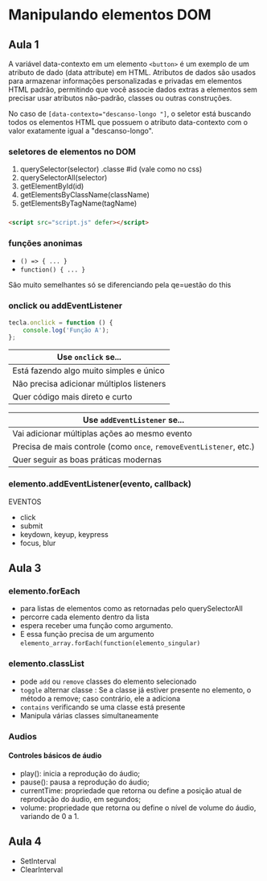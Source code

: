 # Manipulando elementos DOM

## Aula 1

A variável data-contexto em um elemento `<button>` é um exemplo de um atributo de dado (data attribute) em HTML. Atributos de dados são usados para armazenar informações personalizadas e privadas em elementos HTML padrão, permitindo que você associe dados extras a elementos sem precisar usar atributos não-padrão, classes ou outras construções.

No caso de `[data-contexto="descanso-longo "]`, o seletor está buscando todos os elementos HTML que possuem o atributo data-contexto com o valor exatamente igual a "descanso-longo".

### seletores de elementos no DOM

1. querySelector(selector) .classe #id (vale como no css)
2. querySelectorAll(selector)
3. getElementById(id)
4. getElementsByClassName(className)
5. getElementsByTagName(tagName)

###

```html
<script src="script.js" defer></script>
```

### funções anonimas

- `() => { ... }`
- `function() { ... }`

São muito semelhantes só se diferenciando pela qe=uestão do this

### onclick ou addEventListener

```js
tecla.onclick = function () {
    console.log('Função A');
};
```

| Use `onclick` se...                       |
| ----------------------------------------- |
| Está fazendo algo muito simples e único   |
| Não precisa adicionar múltiplos listeners |
| Quer código mais direto e curto           |

| Use `addEventListener` se...                                        |
| ------------------------------------------------------------------- |
| Vai adicionar múltiplas ações ao mesmo evento                       |
| Precisa de mais controle (como `once`, `removeEventListener`, etc.) |
| Quer seguir as boas práticas modernas                               |

### elemento.addEventListener(evento, callback)

EVENTOS

- click
- submit
- keydown, keyup, keypress
- focus, blur

## Aula 3

### elemento.forEach

- para listas de elementos como as retornadas pelo querySelectorAll
- percorre cada elemento dentro da lista
- espera receber uma função como argumento.
- E essa função precisa de um argumento `elemento_array.forEach(function(elemento_singular)`

### elemento.classList

- pode `add` ou `remove` classes do elemento selecionado
- `toggle` alternar classe : Se a classe já estiver presente no elemento, o método a remove; caso contrário, ele a adiciona
- `contains` verificando se uma classe está presente
- Manipula várias classes simultaneamente

### Audios

#### Controles básicos de áudio

- play(): inicia a reprodução do áudio;
- pause(): pausa a reprodução do áudio;
- currentTime: propriedade que retorna ou define a posição atual de reprodução do áudio, em segundos;
- volume: propriedade que retorna ou define o nível de volume do áudio, variando de 0 a 1.

## Aula 4

- SetInterval
- ClearInterval
